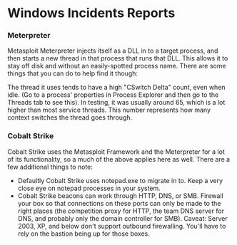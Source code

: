 # Windows Incidents Reports

### Meterpreter
Metasploit Meterpreter injects itself as a DLL in to a target process, and then
starts a new thread in that process that runs that DLL. This allows it to stay
off disk and without an easily-spotted process name. There are some things that
you can do to help find it though:

The thread it uses tends to have a high "CSwitch Delta" count, even when idle.
(Go to a process' properties in Process Explorer and then go to the Threads tab
to see this). In testing, it was usually around 65, which is a lot higher than
most service threads. This number represents how many context switches the
thread goes through.

### Cobalt Strike
Cobalt Strike uses the Metasploit Framework and the Meterpreter for a lot of its
functionality, so a much of the above applies here as well. There are a few
additional things to note:

* Defaultly Cobalt Strike uses notepad.exe to migrate in to. Keep a very close
  eye on notepad processes in your system.
* Cobalt Strike beacons can work through HTTP, DNS, or SMB. Firewall your box so
  that connections on these ports can only be made to the right places (the
  competition proxy for HTTP, the team DNS server for DNS, and probably only the
  domain controller for SMB). Caveat: Server 2003, XP, and below don't support
  outbound firewalling. You'll have to rely on the bastion being up for those
  boxes.
